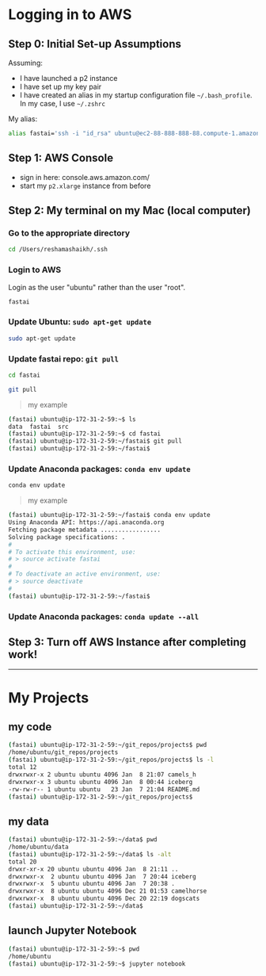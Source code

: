 # Logging in to AWS

## Step 0:  Initial Set-up Assumptions
Assuming:  
- I have launched a p2 instance
- I have set up my key pair
- I have created an alias in my startup configuration file  `~/.bash_profile`.  In my case, I use `~/.zshrc`

My alias:  
```bash
alias fastai='ssh -i "id_rsa" ubuntu@ec2-88-888-888-88.compute-1.amazonaws.com -L8888:localhost:8888'
```

## Step 1:  AWS Console
- sign in here:  console.aws.amazon.com/
- start my `p2.xlarge` instance from before

## Step 2:  My terminal on my Mac (local computer)

### Go to the appropriate directory
```bash
cd /Users/reshamashaikh/.ssh
```
### Login to AWS
Login as the user "ubuntu" rather than the user "root".

```bash
fastai
```

### Update Ubuntu: `sudo apt-get update`
```bash
sudo apt-get update
```

### Update fastai repo:  `git pull` 
```bash
cd fastai
```
```bash
git pull
```
>my example
```bash
(fastai) ubuntu@ip-172-31-2-59:~$ ls
data  fastai  src
(fastai) ubuntu@ip-172-31-2-59:~$ cd fastai
(fastai) ubuntu@ip-172-31-2-59:~/fastai$ git pull
(fastai) ubuntu@ip-172-31-2-59:~/fastai$
```
### Update Anaconda packages:  `conda env update`
```bash
conda env update
```
>my example
```bash
(fastai) ubuntu@ip-172-31-2-59:~/fastai$ conda env update
Using Anaconda API: https://api.anaconda.org
Fetching package metadata .................
Solving package specifications: .
#
# To activate this environment, use:
# > source activate fastai
#
# To deactivate an active environment, use:
# > source deactivate
#
(fastai) ubuntu@ip-172-31-2-59:~/fastai$
```
### Update Anaconda packages:  `conda update --all`


## Step 3:  Turn off AWS Instance after completing work!

---
# My Projects

## my code  
```bash
(fastai) ubuntu@ip-172-31-2-59:~/git_repos/projects$ pwd 
/home/ubuntu/git_repos/projects
(fastai) ubuntu@ip-172-31-2-59:~/git_repos/projects$ ls -l
total 12
drwxrwxr-x 2 ubuntu ubuntu 4096 Jan  8 21:07 camels_h
drwxrwxr-x 3 ubuntu ubuntu 4096 Jan  8 00:44 iceberg
-rw-rw-r-- 1 ubuntu ubuntu   23 Jan  7 21:04 README.md
(fastai) ubuntu@ip-172-31-2-59:~/git_repos/projects$ 
```

## my data
```bash
(fastai) ubuntu@ip-172-31-2-59:~/data$ pwd
/home/ubuntu/data
(fastai) ubuntu@ip-172-31-2-59:~/data$ ls -alt
total 20
drwxr-xr-x 20 ubuntu ubuntu 4096 Jan  8 21:11 ..
drwxrwxr-x  2 ubuntu ubuntu 4096 Jan  7 20:44 iceberg
drwxrwxr-x  5 ubuntu ubuntu 4096 Jan  7 20:38 .
drwxrwxr-x  8 ubuntu ubuntu 4096 Dec 21 01:53 camelhorse
drwxrwxr-x  8 ubuntu ubuntu 4096 Dec 20 22:19 dogscats
(fastai) ubuntu@ip-172-31-2-59:~/data$ 
```

## launch Jupyter Notebook
```bash
(fastai) ubuntu@ip-172-31-2-59:~$ pwd
/home/ubuntu
(fastai) ubuntu@ip-172-31-2-59:~$ jupyter notebook
```

